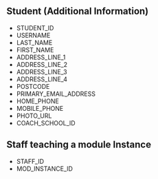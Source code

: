 ## Student (Additional Information)

* STUDENT_ID
* USERNAME
* LAST_NAME
* FIRST_NAME
* ADDRESS_LINE_1
* ADDRESS_LINE_2
* ADDRESS_LINE_3
* ADDRESS_LINE_4
* POSTCODE
* PRIMARY_EMAIL_ADDRESS
* HOME_PHONE
* MOBILE_PHONE
* PHOTO_URL
* COACH_SCHOOL_ID

## Staff teaching a module Instance

*  STAFF_ID
*  MOD_INSTANCE_ID